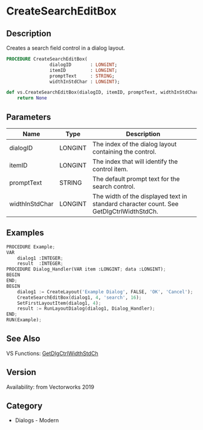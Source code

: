 # CreateSearchEditBox

## Description
Creates a search field control in a dialog layout.

```pascal
PROCEDURE CreateSearchEditBox(
				dialogID       : LONGINT;
				itemID         : LONGINT;
				promptText     : STRING;
				widthInStdChar : LONGINT);
```

```python
def vs.CreateSearchEditBox(dialogID, itemID, promptText, widthInStdChar):
    return None
```

## Parameters
|Name|Type|Description|
|---|---|---|
|dialogID|LONGINT|The index of the dialog layout containing the control.|
|itemID|LONGINT|The index that will identify the control item.|
|promptText|STRING|The default prompt text for the search control.|
|widthInStdChar|LONGINT|The width of the displayed text in standard character count. See GetDlgCtrlWidthStdCh.|

## Examples
```python
PROCEDURE Example;
VAR
	dialog1 :INTEGER;
	result  :INTEGER;
PROCEDURE Dialog_Handler(VAR item :LONGINT; data :LONGINT);
BEGIN
END;
BEGIN
	dialog1 := CreateLayout('Example Dialog', FALSE, 'OK', 'Cancel');
	CreateSearchEditBox(dialog1, 4, 'search', 16);
	SetFirstLayoutItem(dialog1, 4);
	result := RunLayoutDialog(dialog1, Dialog_Handler);
END;
RUN(Example);
```

## See Also
VS Functions:
[GetDlgCtrlWidthStdCh](GetDlgCtrlWidthStdCh.md)

## Version
Availability: from Vectorworks 2019

## Category
* Dialogs - Modern

